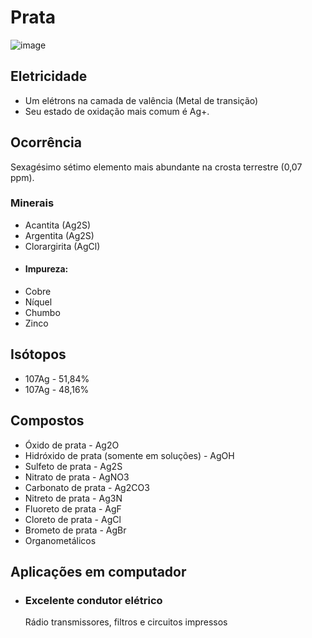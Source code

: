 # Prata
![image](https://github.com/AndreCoutinhom/computer_board_periodic_table/assets/91290799/0f911d1f-1753-4f42-a9f1-e00e8049df76)

## Eletricidade

* Um elétrons na camada de valência (Metal de transição)
* Seu estado de oxidação mais comum é Ag+.

## Ocorrência

Sexagésimo sétimo elemento mais abundante na crosta terrestre (0,07 ppm).

### Minerais
* Acantita (Ag2S)
* Argentita (Ag2S)
* Clorargirita (AgCl)
* #### Impureza:
* Cobre
* Níquel
* Chumbo
* Zinco

## Isótopos

* 107Ag - 51,84%
* 107Ag - 48,16%

## Compostos

* Óxido de prata - Ag2O
* Hidróxido de prata (somente em soluções) - AgOH
* Sulfeto de prata - Ag2S
* Nitrato de prata - AgNO3
* Carbonato de prata - Ag2CO3
* Nitreto de prata - Ag3N
* Fluoreto de prata - AgF
* Cloreto de prata - AgCl
* Brometo de prata - AgBr
* Organometálicos

## Aplicações em computador

* ### Excelente condutor elétrico
  Rádio transmissores, filtros e circuitos impressos 
